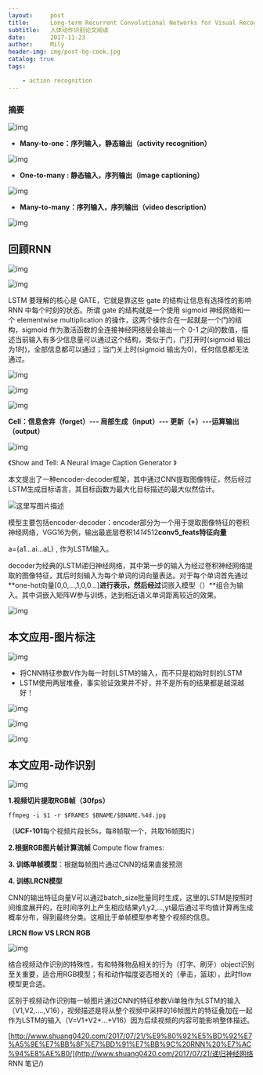 ```yaml
---
layout:     post
title:      Long-term Recurrent Convolutional Networks for Visual Recognition and Description
subtitle:   人体动作识别论文阅读
date:       2017-11-23
author:     Mily
header-img: img/post-bg-cook.jpg
catalog: true
tags:

    - action recognition
---
```


### 摘要

![img](D:/software/CloudDairy/qq17C623FD54406E2099CB9FC8FA19ADD4/2f441a12f072409e908ebc03831ab857/clipboard.png)

- **Many-to-one：序列输入，静态输出（**activity recognition**）**

![img](D:/software/CloudDairy/qq17C623FD54406E2099CB9FC8FA19ADD4/4ab34c79972e4fa9825ec820c133287d/clipboard.png)

- **One-to-many : 静态输入，序列输出（**image captioning**）**

![img](D:/software/CloudDairy/qq17C623FD54406E2099CB9FC8FA19ADD4/43df0129baf14f609a6145a93509b18e/clipboard.png)

- **Many-to-many：序列输入，序列输出（**video description**）**

![img](D:/software/CloudDairy/qq17C623FD54406E2099CB9FC8FA19ADD4/36a457c1907a4a1fb77166b78721d57d/clipboard.png)



## 回顾RNN

![img](D:/software/CloudDairy/qq17C623FD54406E2099CB9FC8FA19ADD4/a528e021403344ebb55f9e0a2efdc9a2/one_to_one.png)

![img](D:/software/CloudDairy/qq17C623FD54406E2099CB9FC8FA19ADD4/42fbc9da7e7a4fa2877a7ad2f993e3a4/clipboard.png)

LSTM 要理解的核心是 GATE，它就是靠这些 gate 的结构让信息有选择性的影响 RNN 中每个时刻的状态。所谓 gate 的结构就是一个使用 sigmoid 神经网络和一个 elementwise multiplication 的操作，这两个操作合在一起就是一个门的结构，sigmoid 作为激活函数的全连接神经网络层会输出一个 0-1 之间的数值，描述当前输入有多少信息量可以通过这个结构，类似于门，门打开时(sigmoid 输出为1时)，全部信息都可以通过；当门关上时(sigmoid 输出为0)，任何信息都无法通过。

![img](D:/software/CloudDairy/qq17C623FD54406E2099CB9FC8FA19ADD4/4e171d827d734522bb2916bc5b7b6fd0/clipboard.png)



![img](D:/software/CloudDairy/qq17C623FD54406E2099CB9FC8FA19ADD4/7fbefb2ea64947c79340c8a9941229b9/clipboard.png)

![img](D:/software/CloudDairy/qq17C623FD54406E2099CB9FC8FA19ADD4/d99265950310409588ce6a7c64c542fd/clipboard.png)

**Cell：信息舍弃（forget）--- 局部生成（input）--- 更新（+）---运算输出（output）**

![img](D:/software/CloudDairy/qq17C623FD54406E2099CB9FC8FA19ADD4/5cd65a2c25ad4bc1b383ac11d1044e66/clipboard.png)

《Show and Tell: A Neural Image Caption Generator 》

本文提出了一种encoder-decoder框架，其中通过CNN提取图像特征，然后经过LSTM生成目标语言，其目标函数为最大化目标描述的最大似然估计。 

![这里写图片描述](D:/software/CloudDairy/qq17C623FD54406E2099CB9FC8FA19ADD4/23852b8e04714b5fae42c04a8dea28f1/122175645060.png)



模型主要包括encoder-decoder：encoder部分为一个用于提取图像特征的卷积神经网络，VGG16为例，输出最底层卷积14*14*512**conv5_feats特征向量**

a={a1...ai...aL} ,  作为LSTM输入。

decoder为经典的LSTM递归神经网络，其中第一步的输入为经过卷积神经网络提取的图像特征，其后时刻输入为每个单词的词向量表达。对于每个单词首先通过**one-hot向量[0,0,...,1,0,0...]**进行表示，然后经过**词嵌入模型（）**组合为输入。其中词嵌入矩阵W参与训练，达到相近语义单词距离较近的效果。

![img](D:/software/CloudDairy/qq17C623FD54406E2099CB9FC8FA19ADD4/59ba280055d149558951acc230bdf45b/clipboard.png)



## **本文应用-图片标注**

![img](D:/software/CloudDairy/qq17C623FD54406E2099CB9FC8FA19ADD4/eb3a4750395045e5bc34ea34bbc49708/clipboard.png)

- 将CNN特征参数V作为每一时刻LSTM的输入，而不只是初始时刻的LSTM
- LSTM使用两层堆叠，事实验证效果并不好，并不是所有的结果都是越深越好！

![img](D:/software/CloudDairy/qq17C623FD54406E2099CB9FC8FA19ADD4/c8c0925f38a64e67ac2f3c05361b81c3/clipboard.png)



![img](D:/software/CloudDairy/qq17C623FD54406E2099CB9FC8FA19ADD4/eedf85a4acf7446099d38ffb7a1adb56/clipboard.png)

![img](D:/software/CloudDairy/qq17C623FD54406E2099CB9FC8FA19ADD4/16e3c75d89ba438fb8a707071774c261/clipboard.png)

## **本文应用-动作识别**

![img](D:/software/CloudDairy/qq17C623FD54406E2099CB9FC8FA19ADD4/e6371f08503d453eaa844efd592a0325/clipboard.png)

**1.视频切片提取RGB帧（30fps）**

```
ffmpeg -i $1 -r $FRAMES $BNAME/$BNAME.%4d.jpg
```

（**UCF-101**每个视频片段长5s，每8帧取一个，共取16帧图片）

**2.根据RGB图片帧计算流帧** Compute flow frames:

**3. 训练单帧模型**：根据每帧图片通过CNN的结果直接预测

**4. 训练LRCN模型**

CNN的输出特征向量V可以通过batch_size批量同时生成，这里的LSTM是按照时间维度展开的，在时间序列上产生相应结果y1,y2,...,yt最后通过平均值计算再生成概率分布，得到最终分类。这相比于单帧模型参考整个视频的信息。



**LRCN flow VS LRCN RGB**

![img](D:/software/CloudDairy/qq17C623FD54406E2099CB9FC8FA19ADD4/b3f3017d42654e44ba38f9f90880481b/clipboard.png)

结合视频动作识别的特殊性，有和特殊物品相关的行为（打字、刷牙）object识别至关重要，适合用RGB模型；有和动作幅度姿态相关的（拳击，篮球），此时flow模型更合适。

区别于视频动作识别每一帧图片通过CNN的特征参数Vi单独作为LSTM的输入（V1,V2,....,V16），视频描述是将从整个视频中采样的16帧图片的特征叠加在一起作为LSTM的输入（V=V1+V2+...+V16）因为后续视频的内容可能影响整体描述。



[http://www.shuang0420.com/2017/07/21/%E9%80%92%E5%BD%92%E7%A5%9E%E7%BB%8F%E7%BD%91%E7%BB%9C%20RNN%20%E7%AC%94%E8%AE%B0/](http://www.shuang0420.com/2017/07/21/递归神经网络 RNN 笔记/)